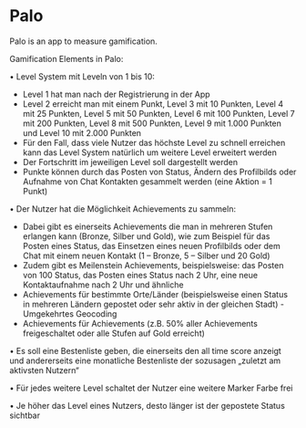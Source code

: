 # Palo
Palo is an app to measure gamification.

Gamification Elements in Palo:

•	Level System mit Leveln von 1 bis 10:
 - Level 1 hat man nach der Registrierung in der App
 - Level 2 erreicht man mit einem Punkt, Level 3 mit 10 Punkten, Level 4 mit 25 Punkten, Level 5 mit 50 Punkten, Level 6 mit 100 Punkten, Level 7 mit 200 Punkten, Level 8 mit 500 Punkten, Level 9 mit 1.000 Punkten und Level 10 mit 2.000 Punkten
 - Für den Fall, dass viele Nutzer das höchste Level zu schnell erreichen kann das Level System natürlich um weitere Level erweitert werden
 - Der Fortschritt im jeweiligen Level soll dargestellt werden
 - Punkte können durch das Posten von Status, Ändern des Profilbilds oder Aufnahme von Chat Kontakten gesammelt werden (eine Aktion = 1 Punkt)


•	Der Nutzer hat die Möglichkeit Achievements zu sammeln:
 - Dabei gibt es einerseits Achievements die man in mehreren Stufen erlangen kann (Bronze, Silber und Gold), wie zum Beispiel für das Posten eines Status, das Einsetzen eines neuen Profilbilds oder dem Chat mit einem neuen Kontakt (1 – Bronze, 5 – Silber und 20 Gold)
 - Zudem gibt es Meilenstein Achievements, beispielsweise: das Posten von 100 Status, das Posten eines Status nach 2 Uhr, eine neue Kontaktaufnahme nach 2 Uhr und ähnliche
 - Achievements für bestimmte Orte/Länder (beispielsweise einen Status in mehreren Ländern gepostet oder sehr aktiv in der gleichen Stadt) - Umgekehrtes Geocoding
 - Achievements für Achievements (z.B. 50% aller Achievements freigeschaltet oder alle Stufen auf Gold erreicht)


•	Es soll eine Bestenliste geben, die einerseits den all time score anzeigt und andererseits eine monatliche Bestenliste der sozusagen „zuletzt am aktivsten Nutzern“


•	Für jedes weitere Level schaltet der Nutzer eine weitere Marker Farbe frei


•	Je höher das Level eines Nutzers, desto länger ist der gepostete Status sichtbar
